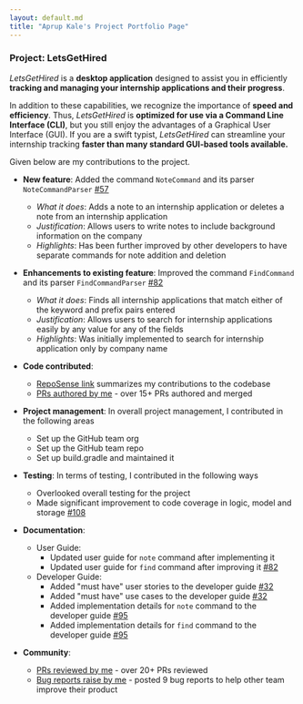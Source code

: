 ```yaml
---
layout: default.md
title: "Aprup Kale's Project Portfolio Page"
---
```


### Project: LetsGetHired

_LetsGetHired_ is a **desktop application** designed to assist you in
efficiently **tracking and managing your
internship applications and their progress**.

In addition to these capabilities, we recognize the importance of **speed and
efficiency**. Thus, _LetsGetHired_ is
**optimized for use via a Command Line Interface (CLI)**, but you still enjoy
the advantages of a Graphical User Interface
(GUI). If you are a swift typist, _LetsGetHired_ can streamline your internship
tracking **faster than many standard
GUI-based tools available.**

Given below are my contributions to the project.

* **New feature**: Added the command `NoteCommand` and its
  parser `NoteCommandParser` [#57](https://github.com/AY2324S1-CS2103T-W17-2/tp/pull/57)
    * _What it does_: Adds a note to an internship application or deletes a note
      from an internship application
    * _Justification_: Allows users to write notes to include background
      information on the company
    * _Highlights_: Has been further improved by other developers to have
      separate commands for note addition and deletion

* **Enhancements to existing feature**: Improved the command `FindCommand` and
  its
  parser `FindCommandParser` [#82](https://github.com/AY2324S1-CS2103T-W17-2/tp/pull/82)
    * _What it does_: Finds all internship applications that match either of the
      keyword and prefix pairs entered
    * _Justification_: Allows users to search for internship applications easily
      by any value for any of the fields
    * _Highlights_: Was initially implemented to search for internship
      application only by company name

* **Code contributed**:
    * [RepoSense link](https://nus-cs2103-ay2324s1.github.io/tp-dashboard/?search=aprupkale&breakdown=true)
      summarizes my contributions to the codebase
    * [PRs authored by me](https://github.com/AY2324S1-CS2103T-W17-2/tp/pulls?q=is%3Apr+author%3AAprupKale) -
      over 15+ PRs authored and merged

* **Project management**: In overall project management, I contributed in the
  following areas
    * Set up the GitHub team org
    * Set up the GitHub team repo
    * Set up build.gradle and maintained it

* **Testing**: In terms of testing, I contributed in the following ways
    * Overlooked overall testing for the project
    * Made significant improvement to code coverage in logic, model and
      storage [#108](https://github.com/AY2324S1-CS2103T-W17-2/tp/pull/108)

* **Documentation**:
    * User Guide:
        * Updated user guide for `note` command after implementing it
        * Updated user guide for `find` command after improving
          it [#82](https://github.com/AY2324S1-CS2103T-W17-2/tp/pull/82)
    * Developer Guide:
        * Added "must have" user stories to the developer
          guide [#32](https://github.com/AY2324S1-CS2103T-W17-2/tp/pull/32)
        * Added "must have" use cases to the developer
          guide [#32](https://github.com/AY2324S1-CS2103T-W17-2/tp/pull/32)
        * Added implementation details for `note` command to the developer
          guide [#95](https://github.com/AY2324S1-CS2103T-W17-2/tp/pull/95)
        * Added implementation details for `find` command to the developer
          guide [#95](https://github.com/AY2324S1-CS2103T-W17-2/tp/pull/95)

* **Community**:
    * [PRs reviewed by me](https://github.com/AY2324S1-CS2103T-W17-2/tp/pulls?q=is%3Apr+reviewed-by%3AAprupKale) -
      over 20+ PRs reviewed
    * [Bug reports raise by me](https://github.com/AprupKale/ped/issues) -
      posted 9 bug reports to help other team improve their product
